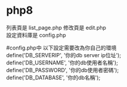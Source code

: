 # php8
列表頁是 list_page.php
修改頁是 edit.php <br>
設定資料庫是 config.php <br>

#config.php中 以下設定需要改為你自己的環境<br>
define('DB_SERVERIP', '你的db server ip位址');<br>
define('DB_USERNAME', '你的db使用者名稱');<br>
define('DB_PASSWORD', '你的db使用者密碼');<br>
define('DB_DATABASE', '你的db名稱');
